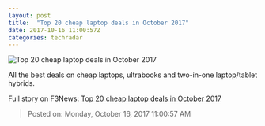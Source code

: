 ```yaml
---
layout: post
title:  "Top 20 cheap laptop deals in October 2017"
date: 2017-10-16 11:00:57Z
categories: techradar
---
```


![Top 20 cheap laptop deals in October 2017](http://cdn.mos.cms.futurecdn.net/56166cc33115642046e1db89e171bd49-1200-80.jpg)

All the best deals on cheap laptops, ultrabooks and two-in-one laptop/tablet hybrids.


Full story on F3News: [Top 20 cheap laptop deals in October 2017](http://www.f3nws.com/n/KHnpyD)

> Posted on: Monday, October 16, 2017 11:00:57 AM
